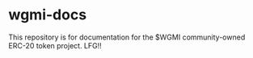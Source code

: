 # wgmi-docs

This repository is for documentation for the $WGMI community-owned ERC-20 token project. LFG!!
